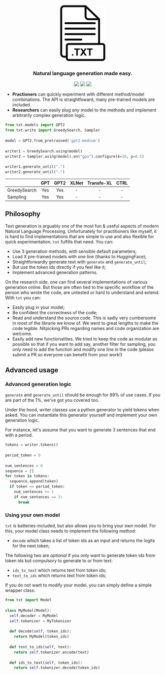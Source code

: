 <h1 align="center">
  <img src="https://raw.githubusercontent.com/rlouf/txt/master/docs/logo.png">
</h1>

<h3 align="center">
  Natural language generation made easy.
</h3>

<p align="center">
  <a href="https://github.com/rlouf/txt/actions?query=workflow%3Abuild"><img src="https://github.com/rlouf/txt/workflows/build/badge.svg?branch=master"></a>
  <a href="https://github.com/rlouf/txt/actions?query=workflow%3Alint"><img src="https://github.com/rlouf/txt/workflows/lint/badge.svg?branch=master"></a>
  <a href="https://github.com/psf/black"><img src="https://img.shields.io/badge/code%20style-black-000000.svg"></a>
</p>

- **Practioners** can quickly experiment with different method/model
  combinations. The API is straightfoward, many pre-trained models are included.
- **Researchers** can easily plug *any* model to the methods and implement
  arbitrarily complex generation logic.

```python
from txt.models import GPT2
from txt.write import GreedySearch, Sampler

model = GPT2.from_pretrained('gpt2-medium')

writer1 = GreedySearch.using(model)
writer2 = Sampler.using(model).on("gpu").configure(k=10, p=0.5)

writer1.generate_until(".")
writer2.generate_until(".")
```

|              | GPT   | GPT2  | XLNet | Transfo-XL | CTRL  |
| :---         | :---: | :---: | :---: |  :---:     | :---: |
| GreedySearch | Yes   | Yes   | -     |  -         |  -    |
| Sampling     | Yes   | Yes   | -     |  -         |  -    |

## Philosophy

Text generation is arguably one of the most fun & useful aspects of modern
Natural Language Processing. Unfortunately for practitioners like myself, 
it is hard to find implementations that are simple to use and also flexible for
quick experimentation. `txt` fulfills that need. You can:

- Use 3 generation methods, with sensible default parameters;
- Load X pre-trained models with one line (thanks to HuggingFace);
- Straightforwardly generate text with `generate` and `generate_until`;
- But use the token ids directly if you feel like it;
- Implement advanced generation patterns.

On the research side, one can find several implementations of various generation
online. But those are often tied to the specific workflow of the person who
wrote the code, are untested or hard to understand and extend. With `txt` you
can:

- Easily plug in your model;
- Be confident the correctness of the code;
- Read and understand the source code. This is sadly very cumbersome in most of
  the librarie we know of. We went to great lengths to make the code legible.
  Nitpicking PRs regarding names and code organization are welcome.
- Easily add new functionalities. We tried to keep the code as modular as
  possible so that if you want to add say, another filter for sampling, you
  only need to add the function and modify one line in the code (please submit a
  PR so everyone can benefit from your work!)

## Advanced usage

### Advanced generation logic

`generate` and `generate_until` should be enough for 99% of use cases. If you are part of the 1%, we've got you covered too.

Under the hood, writer classes use a python generator to yield tokens when
asked. You can instantiate this generator yourself and implement your own
generation logic.

For instance, let's assume that you want to generate 3 sentences that end with
a period.

```python
tokens = writer.tokens()

period_token = 0

num_sentences = 0
sequence = []
for token in tokens:
  sequence.append(token)
  if token == period_token:
    num_sentences += 1
    if num_sentences == 3:
      break
```

### Using your own model

`txt` is batteries-included, but also allows you to bring your own model. For
this, your model class needs to implement the following method:

- `decode` which takes a list of token ids as an input and returns the logits
  for the next token;

The following two are *optional* if you only want to generate token ids from token
ids but compulsory to generate to or from text:

- `ids_to_text` which returns text from token ids;
- `text_to_ids` which returns text from token ids;

If you do not want to modify your model, you can simply define a simple wrapper class:

```python
from txt import Model

class MyModel(Model):
  self.decoder = MyModel
  self.tokenizer = MyTokenizer

  def decode(self, token_ids):
    return MyModel(token_ids)

  def text_to_ids(self, text):
    return self.tokenizer.encode(text)

  def ids_to_text(self, token_ids):
    return self.tokenizer.decode(token_ids)
```

### 

